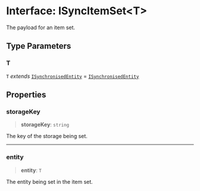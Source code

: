 # Interface: ISyncItemSet\<T\>

The payload for an item set.

## Type Parameters

### T

`T` *extends* [`ISynchronisedEntity`](ISynchronisedEntity.md) = [`ISynchronisedEntity`](ISynchronisedEntity.md)

## Properties

### storageKey

> **storageKey**: `string`

The key of the storage being set.

***

### entity

> **entity**: `T`

The entity being set in the item set.
